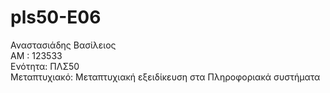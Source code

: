 # pls50-E06
Αναστασιάδης Βασίλειος  
ΑΜ : 123533  
Ενότητα: ΠΛΣ50  
Μεταπτυχιακό: Μεταπτυχιακή εξειδίκευση στα Πληροφοριακά συστήματα
